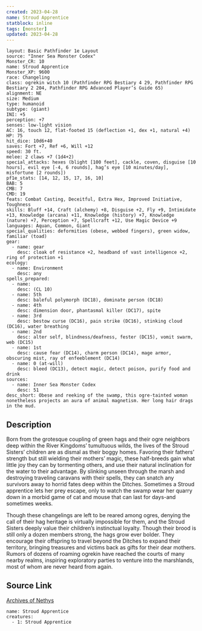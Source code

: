 ```yaml
---
created: 2023-04-28
name: Stroud Apprentice
statblock: inline
tags: [monster]
updated: 2023-04-28
---
```

```statblock
layout: Basic Pathfinder 1e Layout
source: "Inner Sea Monster Codex"
Monster_CR: 10
name: Stroud Apprentice
Monster_XP: 9600
race: Changeling
class: ogrekin witch 10 (Pathfinder RPG Bestiary 4 29, Pathfinder RPG Bestiary 2 204, Pathfinder RPG Advanced Player’s Guide 65)
alignment: NE
size: Medium
type: humanoid
subtype: (giant)
INI: +5
perception: +7
senses: low-light vision
AC: 16, touch 12, flat-footed 15 (deflection +1, dex +1, natural +4)
HP: 75
hit_dice: 10d6+40
saves: Fort +7, Ref +6, Will +12
speed: 30 ft.
melee: 2 claws +7 (1d4+2)
special_attacks: hexes (blight [100 feet], cackle, coven, disguise [10 hours], evil eye [-4, 6 rounds], hag’s eye [10 minutes/day], misfortune [2 rounds])
pf1e_stats: [14, 12, 15, 17, 16, 10]
BAB: 5
CMB: 7
CMD: 19
feats: Combat Casting, Deceitful, Extra Hex, Improved Initiative, Toughness
skills: Bluff +14, Craft (alchemy) +8, Disguise +2, Fly +9, Intimidate +13, Knowledge (arcana) +11, Knowledge (history) +7, Knowledge (nature) +7, Perception +7, Spellcraft +12, Use Magic Device +9
languages: Aquan, Common, Giant
special_qualities: deformities (obese, webbed fingers), green widow, familiar (toad)
gear:
  - name: gear
    desc: cloak of resistance +2, headband of vast intelligence +2, ring of protection +1
ecology:
  - name: Environment
    desc: any
spells_prepared:
  - name:
    desc: (CL 10)
  - name: 5th
    desc: baleful polymorph (DC18), dominate person (DC18)
  - name: 4th
    desc: dimension door, phantasmal killer (DC17), spite
  - name: 3rd
    desc: bestow curse (DC16), pain strike (DC16), stinking cloud (DC16), water breathing
  - name: 2nd
    desc: alter self, blindness/deafness, fester (DC15), vomit swarm, web (DC15)
  - name: 1st
    desc: cause fear (DC14), charm person (DC14), mage armor, obscuring mist, ray of enfeeblement (DC14)
  - name: 0 (at-will)
    desc: bleed (DC13), detect magic, detect poison, purify food and drink
sources:
  - name: Inner Sea Monster Codex
    desc: 51
desc_short: Obese and reeking of the swamp, this ogre-tainted woman nonetheless projects an aura of animal magnetism. Her long hair drags in the mud.
```
## Description
Born from the grotesque coupling of green hags and their ogre neighbors deep within the River Kingdoms’ tumultuous wilds, the lives of the Stroud Sisters’ children are as dismal as their boggy homes. Favoring their fathers’ strength but still wielding their mothers’ magic, these half-breeds gain what little joy they can by tormenting others, and use their natural inclination for the water to their advantage. By slinking unseen through the marsh and destroying traveling caravans with their spells, they can snatch any survivors away to horrid fates deep within the Ditches. Sometimes a Stroud apprentice lets her prey escape, only to watch the swamp wear her quarry down in a morbid game of cat and mouse that can last for days-and sometimes weeks.

Though these changelings are left to be reared among ogres, denying the call of their hag heritage is virtually impossible for them, and the Stroud Sisters deeply value their children’s instinctual loyalty. Though their brood is still only a dozen members strong, the hags grow ever bolder. They encourage their offspring to travel beyond the Ditches to expand their territory, bringing treasures and victims back as gifts for their dear mothers. Rumors of dozens of roaming ogrekin have reached the courts of many nearby realms, inspiring exploratory parties to venture into the marshlands, most of whom are never heard from again.
## Source Link
[Archives of Nethys](https://aonprd.com/MonsterDisplay.aspx?ItemName=Stroud%20Apprentice)
```encounter-table
name: Stroud Apprentice
creatures:
  - 1: Stroud Apprentice
```
